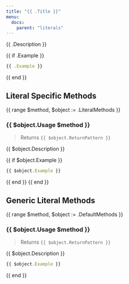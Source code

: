 ```yaml
---
title: "{{ .Title }}"
menu:
  docs:
    parent: "literals"
---
```


{{ .Description }}

{{ if .Example }}
```js
{{ .Example }}
```
{{ end }}
## Literal Specific Methods
{{ range $method, $object := .LiteralMethods }}
### {{ $object.Usage $method }}
> Returns `{{ $object.ReturnPattern }}`

{{ $object.Description }}

{{ if $object.Example }}
```js
{{ $object.Example }}
```
{{ end }}
{{ end }}

## Generic Literal Methods
{{ range $method, $object := .DefaultMethods }}
### {{ $object.Usage $method }}
> Returns `{{ $object.ReturnPattern }}`

{{ $object.Description }}

```js
{{ $object.Example }}
```
{{ end }}